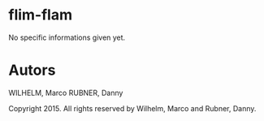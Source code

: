 # flim-flam

No specific informations given yet.

Autors
======

WILHELM, 	Marco
RUBNER,		Danny

Copyright 2015. All rights reserved by Wilhelm, Marco and Rubner, Danny.